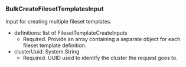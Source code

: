 ### BulkCreateFilesetTemplatesInput
Input for creating multiple fileset templates.

- definitions: list of FilesetTemplateCreateInputs
  - Required. Provide an array containing a separate object for each fileset template definition.
- clusterUuid: System.String
  - Required. UUID used to identify the cluster the request goes to.
